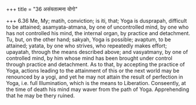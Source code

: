+++
title = "36 असंयतात्मना योगो"

+++
6.36 Me, My; matih, conviction; is iti, that; Yoga is dusprapah,
difficult to be attained; asamyata-atmana, by one of uncontrolled mind,
by one who has not controlled his mind, the internal organ, by practice
and detachment. Tu, but, on the other hand; sakyah, Yoga is possible;
avaptum, to be attained; yatata, by one who strives, who repeatedly
makes effort; upayatah, through the means described above; and
vasyatmany, by one of controlled mind, by him whose mind has been
brought under control through practice and detachment. As to that, by
accepting the practice of Yoga, actions leading to the attainment of
this or the next world may be renounced by a yogi, and yet he may not
attain the result of perfection in Yoga, i.e. full Illumination, which
is the means to Liberation. Conseently, at the time of death his mind
may waver from the path of Yoga. Apprehending that he may be thery
ruined.
